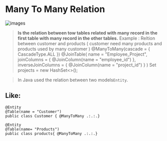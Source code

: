 # Many To Many Relation

![images](https://vladmihalcea.com/wp-content/uploads/2017/05/many-to-many-post-tag.png)

>**Is the relation between tow tables related with many record in the first table with many record in the other tables.**
>Example : Reltion between customer and products ( customer need many products and products used by many customer )
    @ManyToMany(cascade = { CascadeType.ALL })
    @JoinTable(
    name = "Employee_Project",
    joinColumns = { @JoinColumn(name = "employee_id") },
    inverseJoinColumns = { @JoinColumn(name = "project_id") }
    )
    Set<Project> projects = new HashSet<>();

>In Java used the relation between two models`Entity`.
## Like:

    @Entity
    @Table(name = "Customer")
    public class Customer { @ManyToMany .:.:.}

    @Entity 
    @Table(name= "Products")
    public class products{ @ManyToMany .:.:.}